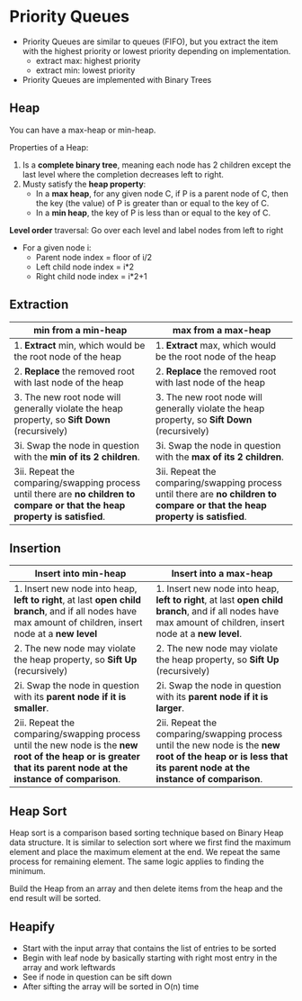 # Priority Queues

* Priority Queues are similar to queues (FIFO), but you extract the item with the highest priority or lowest priority depending on implementation.
  * extract max: highest priority
  * extract min: lowest priority
* Priority Queues are implemented with Binary Trees

## Heap

You can have a max-heap or min-heap.

Properties of a Heap:

1. Is a **complete binary tree**, meaning each node has 2 children except the last level where the completion decreases left to right. 
2. Musty satisfy the **heap property**: 
   - In a **max heap**, for any given node C, if P is a parent node of C, then the key (the value) of P is greater than or equal to the key of C.
   - In a **min heap**, the key of P is less than or equal to the key of C.

**Level order** traversal: Go over each level and label nodes from left to right

* For a given node i:
  * Parent node index = floor of i/2
  * Left child node index = i*2
  * Right child node index = i*2+1

## Extraction

| min from a min-heap                                          | max from a max-heap                                          |
| ------------------------------------------------------------ | ------------------------------------------------------------ |
| 1. **Extract** min, which would be the root node of the heap | 1. **Extract** max, which would be the root node of the heap |
| 2. **Replace** the removed root with last node of the heap   | 2. **Replace** the removed root with last node of the heap   |
| 3. The new root node will generally violate the heap property, so **Sift Down** (recursively) | 3. The new root node will generally violate the heap property, so **Sift Down** (recursively) |
| 3i. Swap the node in question with the **min of its 2 children**. | 3i. Swap the node in question with the **max of its 2 children**. |
| 3ii. Repeat the comparing/swapping process until there are **no children to compare or that the heap property is satisfied**. | 3ii. Repeat the comparing/swapping process until there are **no children to compare or that the heap property is satisfied**. |

## Insertion

| Insert into min-heap                                         | Insert into a max-heap                                       |
| ------------------------------------------------------------ | ------------------------------------------------------------ |
| 1. Insert new node into heap, **left to right**, at last **open child branch**, and if all nodes have max amount of children, insert node at a **new level** | 1. Insert new node into heap, **left to right**, at last **open child branch**, and if all nodes have max amount of children, insert node at a **new level**. |
| 2. The new node may violate the heap property, so **Sift Up** (recursively) | 2. The new node may violate the heap property, so **Sift Up** (recursively) |
| 2i. Swap the node in question with its **parent node if it is smaller**. | 2i. Swap the node in question with its **parent node if it is larger**. |
| 2ii. Repeat the comparing/swapping process until the new node is the **new root of the heap or is greater that its parent node at the instance of comparison**. | 2ii. Repeat the comparing/swapping process until the new node is the **new root of the heap or is less that its parent node at the instance of comparison**. |

## Heap Sort

Heap sort is a comparison based sorting technique based on Binary Heap data structure. It is similar to selection sort where we first find the maximum element and place the maximum element at the end. We repeat the same process for remaining element. The same logic applies to finding the minimum. 

Build the Heap from an array and then delete items from the heap and the end result will be sorted.

## Heapify

* Start with the input array that contains the list of entries to be sorted
* Begin with leaf node by basically starting with right most entry in the array and work leftwards
* See if node in question can be sift down
* After sifting the array will be sorted in O(n) time
